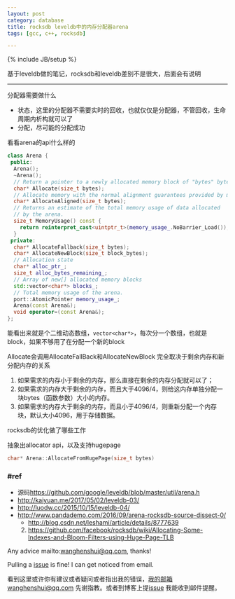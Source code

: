 ```yaml
---
layout: post
category: database
title: rocksdb leveldb中的内存分配器arena
tags: [gcc, c++, rocksdb]

---
```


{% include JB/setup %}

基于leveldb做的笔记，rocksdb和leveldb差别不是很大，后面会有说明

---

分配器需要做什么

- 状态，这里的分配器不需要实时的回收，也就仅仅是分配器，不管回收，生命周期内析构就可以了
- 分配，尽可能的分配成功

看看arena的api什么样的

```c++
class Arena {
 public:
  Arena();
  ~Arena();
  // Return a pointer to a newly allocated memory block of "bytes" bytes.
  char* Allocate(size_t bytes);
  // Allocate memory with the normal alignment guarantees provided by malloc
  char* AllocateAligned(size_t bytes);
  // Returns an estimate of the total memory usage of data allocated
  // by the arena.
  size_t MemoryUsage() const {
    return reinterpret_cast<uintptr_t>(memory_usage_.NoBarrier_Load());
  }
 private:
  char* AllocateFallback(size_t bytes);
  char* AllocateNewBlock(size_t block_bytes);
  // Allocation state
  char* alloc_ptr_;
  size_t alloc_bytes_remaining_;
  // Array of new[] allocated memory blocks
  std::vector<char*> blocks_;
  // Total memory usage of the arena.
  port::AtomicPointer memory_usage_;
  Arena(const Arena&);
  void operator=(const Arena&);
};
```

能看出来就是个二维动态数组，`vector<char*>`，每次分一个数组，也就是block，如果不够用了在分配一个新的block



Allocate会调用AllocateFallBack和AllocateNewBlock 完全取决于剩余内存和新分配内存的关系

1. 如果需求的内存小于剩余的内存，那么直接在剩余的内存分配就可以了；
2. 如果需求的内存大于剩余的内存，而且大于4096/4，则给这内存单独分配一块bytes（函数参数）大小的内存。
3. 如果需求的内存大于剩余的内存，而且小于4096/4，则重新分配一个内存块，默认大小4096，用于存储数据。



rocksdb的优化做了哪些工作

抽象出allocator api，以及支持hugepage 

```c++
char* Arena::AllocateFromHugePage(size_t bytes)
```



### #ref

- 源码<https://github.com/google/leveldb/blob/master/util/arena.h>
- <http://kaiyuan.me/2017/05/02/leveldb-03/>
- <http://luodw.cc/2015/10/15/leveldb-04/>
- <http://www.pandademo.com/2016/09/arena-rocksdb-source-dissect-0/>
  - <http://blog.csdn.net/leshami/article/details/8777639>
  2. <https://github.com/facebook/rocksdb/wiki/Allocating-Some-Indexes-and-Bloom-Filters-using-Huge-Page-TLB>

Any advice mailto:wanghenshui@qq.com, thanks! 

Pulling a [issue](https://github.com/wanghenshui/wanghenshui.github.io/issues/new) is fine! I can get noticed from email.

看到这里或许你有建议或者疑问或者指出我的错误，我的邮箱wanghenshui@qq.com 先谢指教。或者到博客上提[issue](https://github.com/wanghenshui/wanghenshui.github.io/issues/new) 我能收到邮件提醒。
